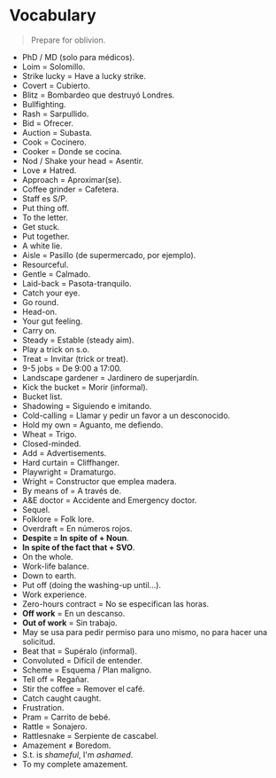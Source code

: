 # Vocabulary
> Prepare for oblivion.

- PhD / MD (solo para médicos).
- Loim = Solomillo.
- Strike lucky = Have a lucky strike.
- Covert = Cubierto.
- Blitz = Bombardeo que destruyó Londres.
- Bullfighting.
- Rash = Sarpullido.
- Bid = Ofrecer.
- Auction = Subasta.
- Cook = Cocinero.
- Cooker = Donde se cocina.
- Nod / Shake your head = Asentir.
- Love $\neq$ Hatred.
- Approach = Aproximar(se).
- Coffee grinder = Cafetera.
- Staff es S/P.
- Put thing off.
- To the letter.
- Get stuck.
- Put together.
- A white lie.
- Aisle = Pasillo (de supermercado, por ejemplo).
- Resourceful.
- Gentle = Calmado.
- Laid-back = Pasota-tranquilo.
- Catch your eye.
- Go round.
- Head-on.
- Your gut feeling.
- Carry on.
- Steady = Estable (steady aim).
- Play a trick on s.o.
- Treat = Invitar (trick or treat).
- 9-5 jobs = De 9:00 a 17:00.
- Landscape gardener = Jardinero de superjardín.
- Kick the bucket = Morir (informal).
- Bucket list.
- Shadowing = Siguiendo e imitando.
- Cold-calling = Llamar y pedir un favor a un desconocido.
- Hold my own = Aguanto, me defiendo.
- Wheat = Trigo.
- Closed-minded.
- Add = Advertisements.
- Hard curtain = Cliffhanger.
- Playwright = Dramaturgo.
- Wright = Constructor que emplea madera.
- By means of = A través de.
- A&E doctor = Accidente and Emergency doctor.
- Sequel.
- Folklore = Folk lore.
- Overdraft = En números rojos.
- **Despite = In spite of + Noun**.
- **In spite of the fact that + SVO**.
- On the whole.
- Work-life balance.
- Down to earth.
- Put off (doing the washing-up until...).
- Work experience.
- Zero-hours contract = No se especifican las horas.
- **Off work** = En un descanso.
- **Out of work** = Sin trabajo.
- May se usa para pedir permiso para uno mismo, no para hacer una solicitud.
- Beat that = Supéralo (informal).
- Convoluted = Difícil de entender.
- Scheme = Esquema / Plan maligno.
- Tell off = Regañar.
- Stir the coffee = Remover el café.
- Catch caught caught.
- Frustration.
- Pram = Carrito de bebé.
- Rattle = Sonajero.
- Rattlesnake = Serpiente de cascabel.
- Amazement $\neq$ Boredom.
- S.t. is *shameful*, I'm *ashamed*.
- To my complete amazement.